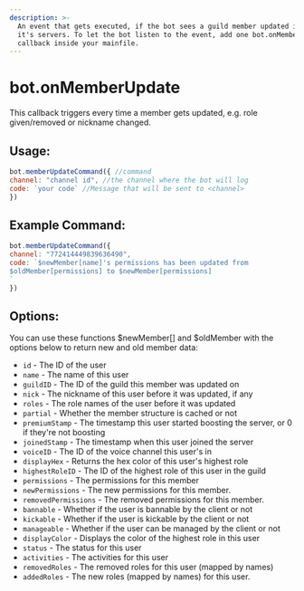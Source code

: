 ```yaml
---
description: >-
  An event that gets executed, if the bot sees a guild member updated in one of
  it's servers. To let the bot listen to the event, add one bot.onMemberUpdate()
  callback inside your mainfile.
---
```


# bot.onMemberUpdate

This callback triggers every time a member gets updated, e.g. role given/removed or nickname changed.

## Usage:

```javascript
bot.memberUpdateCommand({ //command
channel: "channel id", //the channel where the bot will log
code: `your code` //Message that will be sent to <channel>
})
```

## Example Command:

```javascript
bot.memberUpdateCommand({ 
channel: "772414449839636490", 
code: `$newMember[name]'s permissions has been updated from 
$oldMember[permissions] to $newMember[permissions]
`
})
```

## Options:

You can use these functions $newMember\[\] and $oldMember with the options below to return new and old member data:

* `id` - The ID of the user 
* `name` - The name of this user 
* `guildID` - The ID of the guild this member was updated on 
* `nick` - The nickname of this user before it was updated, if any 
* `roles` - The role names of the user before it was updated 
* `partial` - Whether the member structure is cached or not 
* `premiumStamp` - The timestamp this user started boosting the server, or 0 if they're not boosting 
* `joinedStamp` - The timestamp when this user joined the server 
* `voiceID` - The ID of the voice channel this user's in 
* `displayHex` - Returns the hex color of this user's highest role 
* `highestRoleID` - The ID of the highest role of this user in the guild 
* `permissions` - The permissions for this member 
* `newPermissions` - The new permissions for this member.
* `removedPermissions` - The removed permissions for this member.
* `bannable` - Whether if the user is bannable by the client or not 
* `kickable` - Whether if the user is kickable by the client or not 
* `manageable` - Whether if the user can be managed by the client or not 
* `displayColor` - Displays the color of the highest role in this user 
* `status` - The status for this user 
* `activities` - The activities for this user
* `removedRoles` - The removed roles for this user \(mapped by names\)
* `addedRoles` - The new roles \(mapped by names\) for this user.

